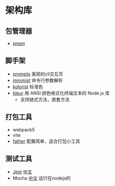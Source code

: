 <!--
 * @Desc: 
 * @Author: 曾茹菁
 * @Date: 2022-08-14 11:02:32
 * @LastEditors: 曾茹菁
 * @LastEditTime: 2022-08-15 11:12:05
-->
# 架构库
## 包管理器
- [pnpm](https://www.pnpm.cn/)
## 脚手架
- [prompts](https://www.npmjs.com/package/prompts) 美观的cli交互页
- [minimist](https://www.npmjs.com/package/minimist) 命令行参数解析
- [kolorist](https://www.npmjs.com/package/kolorist) 标准色
- [kleur](https://github.com/lukeed/kleur)  用 ANSI 颜色格式化终端文本的 Node.js 库
  - 支持链式方法，嵌套方法
## 打包工具
- webpack5
- vite
- [father](https://github.com/umijs/father) 配置简单，适合打包小工具
## 测试工具
- [Jest](https://github.com/facebook/jest) [中文](https://www.jestjs.cn/) 
- Mocha [中文](https://mochajs.cn/) 运行在nodejs的